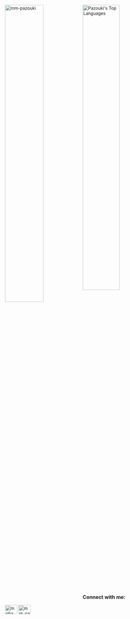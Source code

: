 <img align="left" src="https://github-readme-stats.vercel.app/api?username=mm-pazouki&show_icons=true&locale=en&repo=convoychat&theme=vue" width="50%"
    alt="mm-pazouki" />
<img src="https://github-readme-stats.vercel.app/api/top-langs/?username=mm-pazouki&show_icons=true&theme=vue"  width="49%" alt="Pazouki's Top Languages">
<h3 align="left">Connect with me:</h3>
<p align="left">
  <a href="https://www.linkedin.com/in/mohammad-mehdi-pazouki/" target="blank"><img align="center"
      src="https://raw.githubusercontent.com/rahuldkjain/github-profile-readme-generator/master/src/images/icons/Social/linked-in-alt.svg"
      alt="mohammad mehdi pazouki" height="30" width="40" /></a>
  <a href="https://instagram.com/mm_pazouki" target="blank"><img align="center"
      src="https://raw.githubusercontent.com/rahuldkjain/github-profile-readme-generator/master/src/images/icons/Social/instagram.svg"
      alt="mm_pazouki" height="30" width="40" /></a>
</p>
